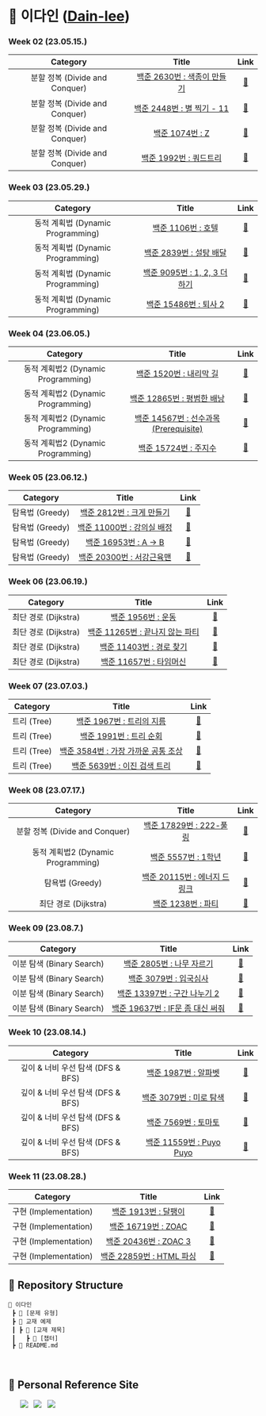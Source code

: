 # 🌱 이다인 ([Dain-lee](https://github.com/dain-lee))

### Week 02 (23.05.15.)

|            Category            |                                     Title                                      |                                                                                                                 Link                                                                                                                  |
| :----------------------------: | :----------------------------------------------------------------------------: | :-----------------------------------------------------------------------------------------------------------------------------------------------------------------------------------------------------------------------------------: |
| 분할 정복 (Divide and Conquer) | <a href="https://www.acmicpc.net/problem/2630">백준 2630번 : 색종이 만들기</a> | <a href="https://github.com/dain-lee/Aim_To_Platinum/blob/main/%EC%9D%B4%EB%8B%A4%EC%9D%B8/%EB%B6%84%ED%95%A0%20%EC%A0%95%EB%B3%B5(Divide%20and%20Conquer)/BOJ_2630_%EC%83%89%EC%A2%85%EC%9D%B4%EB%A7%8C%EB%93%A4%EA%B8%B0.py">🔗</a> |
| 분할 정복 (Divide and Conquer) | <a href="https://www.acmicpc.net/problem/2448">백준 2448번 : 별 찍기 - 11</a>  |             <a href="https://github.com/dain-lee/Aim_To_Platinum/blob/main/%EC%9D%B4%EB%8B%A4%EC%9D%B8/%EB%B6%84%ED%95%A0%20%EC%A0%95%EB%B3%B5(Divide%20and%20Conquer)/BOJ_2448_%EB%B3%84%EC%B0%8D%EA%B8%B0-11.py">🔗</a>             |
| 분할 정복 (Divide and Conquer) |       <a href="https://www.acmicpc.net/problem/1074">백준 1074번 : Z</a>       |                           <a href="https://github.com/dain-lee/Aim_To_Platinum/blob/main/%EC%9D%B4%EB%8B%A4%EC%9D%B8/%EB%B6%84%ED%95%A0%20%EC%A0%95%EB%B3%B5(Divide%20and%20Conquer)/BOJ_1074_Z.py">🔗</a>                            |
| 분할 정복 (Divide and Conquer) |   <a href="https://www.acmicpc.net/problem/1992">백준 1992번 : 쿼드트리</a>    |          <a href="https://github.com/dain-lee/Aim_To_Platinum/blob/main/%EC%9D%B4%EB%8B%A4%EC%9D%B8/%EB%B6%84%ED%95%A0%20%EC%A0%95%EB%B3%B5(Divide%20and%20Conquer)/BOJ_1992_%EC%BF%BC%EB%93%9C%ED%8A%B8%EB%A6%AC.py">🔗</a>          |

### Week 03 (23.05.29.)

|             Category              |                                      Title                                      |                                                                                                            Link                                                                                                             |
| :-------------------------------: | :-----------------------------------------------------------------------------: | :-------------------------------------------------------------------------------------------------------------------------------------------------------------------------------------------------------------------------: |
| 동적 계획법 (Dynamic Programming) |      <a href="https://www.acmicpc.net/problem/1106">백준 1106번 : 호텔</a>      |          <a href="https://github.com/dain-lee/Aim_To_Platinum/blob/main/%EC%9D%B4%EB%8B%A4%EC%9D%B8/%EB%8F%99%EC%A0%81%20%EA%B3%84%ED%9A%8D%EB%B2%95(Dynamic%20Programming)/BOJ_1106_%ED%98%B8%ED%85%94.py">🔗</a>          |
| 동적 계획법 (Dynamic Programming) |   <a href="https://www.acmicpc.net/problem/2839">백준 2839번 : 설탕 배달</a>    | <a href="https://github.com/dain-lee/Aim_To_Platinum/blob/main/%EC%9D%B4%EB%8B%A4%EC%9D%B8/%EB%8F%99%EC%A0%81%20%EA%B3%84%ED%9A%8D%EB%B2%95(Dynamic%20Programming)/BOJ_2839_%EC%84%A4%ED%83%95%EB%B0%B0%EB%8B%AC.py">🔗</a> |
| 동적 계획법 (Dynamic Programming) | <a href="https://www.acmicpc.net/problem/9095">백준 9095번 : 1, 2, 3 더하기</a> | <a href="https://github.com/dain-lee/Aim_To_Platinum/blob/main/%EC%9D%B4%EB%8B%A4%EC%9D%B8/%EB%8F%99%EC%A0%81%20%EA%B3%84%ED%9A%8D%EB%B2%95(Dynamic%20Programming)/BOJ_9095_1%2C2%2C3%EB%8D%94%ED%95%98%EA%B8%B0.py">🔗</a> |
| 동적 계획법 (Dynamic Programming) |    <a href="https://www.acmicpc.net/problem/15486">백준 15486번 : 퇴사 2</a>    |         <a href="https://github.com/dain-lee/Aim_To_Platinum/blob/main/%EC%9D%B4%EB%8B%A4%EC%9D%B8/%EB%8F%99%EC%A0%81%20%EA%B3%84%ED%9A%8D%EB%B2%95(Dynamic%20Programming)/BOJ_15486_%ED%87%B4%EC%82%AC2.py">🔗</a>         |

### Week 04 (23.06.05.)

|              Category              |                                           Title                                            |                                                                                                                  Link                                                                                                                  |
| :--------------------------------: | :----------------------------------------------------------------------------------------: | :------------------------------------------------------------------------------------------------------------------------------------------------------------------------------------------------------------------------------------: |
| 동적 계획법2 (Dynamic Programming) |         <a href="https://www.acmicpc.net/problem/1520">백준 1520번 : 내리막 길</a>         |      <a href="https://github.com/dain-lee/Aim_To_Platinum/blob/main/%EC%9D%B4%EB%8B%A4%EC%9D%B8/%EB%8F%99%EC%A0%81%20%EA%B3%84%ED%9A%8D%EB%B2%952(Dynamic%20Programming)/BOJ_1520_%EB%82%B4%EB%A6%AC%EB%A7%89%EA%B8%B8.py">🔗</a>      |
| 동적 계획법2 (Dynamic Programming) |       <a href="https://www.acmicpc.net/problem/12865">백준 12865번 : 평범한 배낭</a>       | <a href="https://github.com/dain-lee/Aim_To_Platinum/blob/main/%EC%9D%B4%EB%8B%A4%EC%9D%B8/%EB%8F%99%EC%A0%81%20%EA%B3%84%ED%9A%8D%EB%B2%952(Dynamic%20Programming)/BOJ_12865_%ED%8F%89%EB%B2%94%ED%95%9C%EB%B0%B0%EB%82%AD.py">🔗</a> |
| 동적 계획법2 (Dynamic Programming) | <a href="https://www.acmicpc.net/problem/14567">백준 14567번 : 선수과목 (Prerequisite)</a> |     <a href="https://github.com/dain-lee/Aim_To_Platinum/blob/main/%EC%9D%B4%EB%8B%A4%EC%9D%B8/%EB%8F%99%EC%A0%81%20%EA%B3%84%ED%9A%8D%EB%B2%952(Dynamic%20Programming)/BOJ_14567_%EC%84%A0%EC%88%98%EA%B3%BC%EB%AA%A9.py">🔗</a>      |
| 동적 계획법2 (Dynamic Programming) |         <a href="https://www.acmicpc.net/problem/15724">백준 15724번 : 주지수</a>          |          <a href="https://github.com/dain-lee/Aim_To_Platinum/blob/main/%EC%9D%B4%EB%8B%A4%EC%9D%B8/%EB%8F%99%EC%A0%81%20%EA%B3%84%ED%9A%8D%EB%B2%952(Dynamic%20Programming)/BOJ_15724_%EC%A3%BC%EC%A7%80%EC%88%98.py">🔗</a>          |

### Week 05 (23.06.12.)

|    Category     |                                     Title                                      |                                                                                                Link                                                                                                |
| :-------------: | :----------------------------------------------------------------------------: | :------------------------------------------------------------------------------------------------------------------------------------------------------------------------------------------------: |
| 탐욕법 (Greedy) |  <a href="https://www.acmicpc.net/problem/2812">백준 2812번 : 크게 만들기</a>  | <a href="https://github.com/dain-lee/Aim_To_Platinum/blob/main/%EC%9D%B4%EB%8B%A4%EC%9D%B8/%ED%83%90%EC%9A%95%EB%B2%95(Greedy)/BOJ_2812_%ED%81%AC%EA%B2%8C_%EB%A7%8C%EB%93%A4%EA%B8%B0.py">🔗</a>  |
| 탐욕법 (Greedy) | <a href="https://www.acmicpc.net/problem/11000">백준 11000번 : 강의실 배정</a> | <a href="https://github.com/dain-lee/Aim_To_Platinum/blob/main/%EC%9D%B4%EB%8B%A4%EC%9D%B8/%ED%83%90%EC%9A%95%EB%B2%95(Greedy)/BOJ_11000_%EA%B0%95%EC%9D%98%EC%8B%A4_%EB%B0%B0%EC%A0%95.py">🔗</a> |
| 탐욕법 (Greedy) |   <a href="https://www.acmicpc.net/problem/16953">백준 16953번 : A -> B</a>    |                      <a href="https://github.com/dain-lee/Aim_To_Platinum/blob/main/%EC%9D%B4%EB%8B%A4%EC%9D%B8/%ED%83%90%EC%9A%95%EB%B2%95(Greedy)/BOJ_16953_A-B.py">🔗</a>                       |
| 탐욕법 (Greedy) | <a href="https://www.acmicpc.net/problem/20300">백준 20300번 : 서강근육맨</a>  | <a href="https://github.com/dain-lee/Aim_To_Platinum/blob/main/%EC%9D%B4%EB%8B%A4%EC%9D%B8/%ED%83%90%EC%9A%95%EB%B2%95(Greedy)/BOJ_20300_%EC%84%9C%EA%B0%95%EA%B7%BC%EC%9C%A1%EB%A7%A8.py">🔗</a>  |

### Week 06 (23.06.19.)

|       Category       |                                        Title                                        |                                                                                                                Link                                                                                                                 |
| :------------------: | :---------------------------------------------------------------------------------: | :---------------------------------------------------------------------------------------------------------------------------------------------------------------------------------------------------------------------------------: |
| 최단 경로 (Dijkstra) |        <a href="https://www.acmicpc.net/problem/1956">백준 1956번 : 운동</a>        |                         <a href="https://github.com/dain-lee/Aim_To_Platinum/blob/main/%EC%9D%B4%EB%8B%A4%EC%9D%B8/%EC%B5%9C%EB%8B%A8%20%EA%B2%BD%EB%A1%9C(Dijkstra)/BOJ_1956_%EC%9A%B4%EB%8F%99.py">🔗</a>                         |
| 최단 경로 (Dijkstra) | <a href="https://www.acmicpc.net/problem/11265">백준 11265번 : 끝나지 않는 파티</a> | <a href="https://github.com/dain-lee/Aim_To_Platinum/blob/main/%EC%9D%B4%EB%8B%A4%EC%9D%B8/%EC%B5%9C%EB%8B%A8%20%EA%B2%BD%EB%A1%9C(Dijkstra)/BOJ_11265_%EB%81%9D%EB%82%98%EC%A7%80_%EC%95%8A%EB%8A%94_%ED%8C%8C%ED%8B%B0.py">🔗</a> |
| 최단 경로 (Dijkstra) |    <a href="https://www.acmicpc.net/problem/11403">백준 11403번 : 경로 찾기</a>     |               <a href="https://github.com/dain-lee/Aim_To_Platinum/blob/main/%EC%9D%B4%EB%8B%A4%EC%9D%B8/%EC%B5%9C%EB%8B%A8%20%EA%B2%BD%EB%A1%9C(Dijkstra)/BOJ_11403_%EA%B2%BD%EB%A1%9C_%EC%B0%BE%EA%B8%B0.py">🔗</a>               |
| 최단 경로 (Dijkstra) |     <a href="https://www.acmicpc.net/problem/11657">백준 11657번 : 타임머신</a>     |               <a href="https://github.com/dain-lee/Aim_To_Platinum/blob/main/%EC%9D%B4%EB%8B%A4%EC%9D%B8/%EC%B5%9C%EB%8B%A8%20%EA%B2%BD%EB%A1%9C(Dijkstra)/BOJ_11657_%ED%83%80%EC%9E%84%EB%A8%B8%EC%8B%A0.py">🔗</a>                |

### Week 07 (23.07.03.)

|  Category   |                                         Title                                          |                                                                                                             Link                                                                                                             |
| :---------: | :------------------------------------------------------------------------------------: | :--------------------------------------------------------------------------------------------------------------------------------------------------------------------------------------------------------------------------: |
| 트리 (Tree) |      <a href="https://www.acmicpc.net/problem/1967">백준 1967번 : 트리의 지름</a>      |                    <a href="https://github.com/dain-lee/Aim_To_Platinum/blob/main/%EC%9D%B4%EB%8B%A4%EC%9D%B8/%ED%8A%B8%EB%A6%AC(Tree)/BOJ_1967_%ED%8A%B8%EB%A6%AC%EC%9D%98_%EC%A7%80%EB%A6%84.py">🔗</a>                    |
| 트리 (Tree) |       <a href="https://www.acmicpc.net/problem/1991">백준 1991번 : 트리 순회</a>       |                        <a href="https://github.com/dain-lee/Aim_To_Platinum/blob/main/%EC%9D%B4%EB%8B%A4%EC%9D%B8/%ED%8A%B8%EB%A6%AC(Tree)/BOJ_1991_%ED%8A%B8%EB%A6%AC_%EC%88%9C%ED%9A%8C.py">🔗</a>                         |
| 트리 (Tree) | <a href="https://www.acmicpc.net/problem/3584">백준 3584번 : 가장 가까운 공통 조상</a> | <a href="https://github.com/dain-lee/Aim_To_Platinum/blob/main/%EC%9D%B4%EB%8B%A4%EC%9D%B8/%ED%8A%B8%EB%A6%AC(Tree)/BOJ_3584_%EA%B0%80%EC%9E%A5_%EA%B0%80%EA%B9%8C%EC%9A%B4_%EA%B3%B5%ED%86%B5_%EC%A1%B0%EC%83%81.py">🔗</a> |
| 트리 (Tree) |    <a href="https://www.acmicpc.net/problem/5639">백준 5639번 : 이진 검색 트리</a>     |               <a href="https://github.com/dain-lee/Aim_To_Platinum/blob/main/%EC%9D%B4%EB%8B%A4%EC%9D%B8/%ED%8A%B8%EB%A6%AC(Tree)/BOJ_5639_%EC%9D%B4%EC%A7%84_%EA%B2%80%EC%83%89_%ED%8A%B8%EB%A6%AC.py">🔗</a>               |

### Week 08 (23.07.17.)

|              Category              |                                      Title                                       |                                                                                                    Link                                                                                                     |
| :--------------------------------: | :------------------------------------------------------------------------------: | :---------------------------------------------------------------------------------------------------------------------------------------------------------------------------------------------------------: |
|   분할 정복 (Divide and Conquer)   |   <a href="https://www.acmicpc.net/problem/17829">백준 17829번 : 222-풀링</a>    |   <a href="https://github.com/dain-lee/Aim_To_Platinum/blob/main/%EC%9D%B4%EB%8B%A4%EC%9D%B8/%EB%B6%84%ED%95%A0%20%EC%A0%95%EB%B3%B5(Divide%20and%20Conquer)/BOJ_17829_222-%ED%92%80%EB%A7%81.py">🔗</a>    |
| 동적 계획법2 (Dynamic Programming) |      <a href="https://www.acmicpc.net/problem/5557">백준 5557번 : 1학년</a>      | <a href="https://github.com/dain-lee/Aim_To_Platinum/blob/main/%EC%9D%B4%EB%8B%A4%EC%9D%B8/%EB%8F%99%EC%A0%81%20%EA%B3%84%ED%9A%8D%EB%B2%952(Dynamic%20Programming)/BOJ_5557_1%ED%95%99%EB%85%84.py">🔗</a> |
|          탐욕법 (Greedy)           | <a href="https://www.acmicpc.net/problem/20115">백준 20115번 : 에너지 드링크</a> | <a href="https://github.com/dain-lee/Aim_To_Platinum/blob/main/%EC%9D%B4%EB%8B%A4%EC%9D%B8/%ED%83%90%EC%9A%95%EB%B2%95(Greedy)/BOJ_20115_%EC%97%90%EB%84%88%EC%A7%80_%EB%93%9C%EB%A7%81%ED%81%AC.py">🔗</a> |
|        최단 경로 (Dijkstra)        |      <a href="https://www.acmicpc.net/problem/1238">백준 1238번 : 파티</a>       |             <a href="https://github.com/dain-lee/Aim_To_Platinum/blob/main/%EC%9D%B4%EB%8B%A4%EC%9D%B8/%EC%B5%9C%EB%8B%A8%20%EA%B2%BD%EB%A1%9C(Dijkstra)/BOJ_1238_%ED%8C%8C%ED%8B%B0.py">🔗</a>             |

### Week 09 (23.08.7.)

|         Category          |                                        Title                                         |                                                                                                                 Link                                                                                                                 |
| :-----------------------: | :----------------------------------------------------------------------------------: | :----------------------------------------------------------------------------------------------------------------------------------------------------------------------------------------------------------------------------------: |
| 이분 탐색 (Binary Search) |     <a href="https://www.acmicpc.net/problem/2805">백준 2805번 : 나무 자르기</a>     |        <a href="https://github.com/dain-lee/Aim_To_Platinum/blob/main/%EC%9D%B4%EB%8B%A4%EC%9D%B8/%EC%9D%B4%EB%B6%84%20%ED%83%90%EC%83%89(Binary%20Search)/BOJ_2805_%EB%82%98%EB%AC%B4_%EC%9E%90%EB%A5%B4%EA%B8%B0.py">🔗</a>        |
| 이분 탐색 (Binary Search) |      <a href="https://www.acmicpc.net/problem/3079">백준 3079번 : 입국심사</a>       |             <a href="https://github.com/dain-lee/Aim_To_Platinum/blob/main/%EC%9D%B4%EB%8B%A4%EC%9D%B8/%EC%9D%B4%EB%B6%84%20%ED%83%90%EC%83%89(Binary%20Search)/BOJ_3079_%EC%9E%85%EA%B5%AD%EC%8B%AC%EC%82%AC.py">🔗</a>             |
| 이분 탐색 (Binary Search) |   <a href="https://www.acmicpc.net/problem/13397">백준 13397번 : 구간 나누기 2</a>   |       <a href="https://github.com/dain-lee/Aim_To_Platinum/blob/main/%EC%9D%B4%EB%8B%A4%EC%9D%B8/%EC%9D%B4%EB%B6%84%20%ED%83%90%EC%83%89(Binary%20Search)/BOJ_13397_%EA%B5%AC%EA%B0%84_%EB%82%98%EB%88%84%EA%B8%B02.py">🔗</a>       |
| 이분 탐색 (Binary Search) | <a href="https://www.acmicpc.net/problem/19637">백준 19637번 : IF문 좀 대신 써줘</a> | <a href="https://github.com/dain-lee/Aim_To_Platinum/blob/main/%EC%9D%B4%EB%8B%A4%EC%9D%B8/%EC%9D%B4%EB%B6%84%20%ED%83%90%EC%83%89(Binary%20Search)/BOJ_19637_IF%EB%AC%B8_%EC%A2%80_%EB%8C%80%EC%8B%A0_%EC%8D%A8%EC%A4%98.py">🔗</a> |

### Week 10 (23.08.14.)

|             Category              |                                    Title                                     |                                                                                                                                        Link                                                                                                                                         |
| :-------------------------------: | :--------------------------------------------------------------------------: | :---------------------------------------------------------------------------------------------------------------------------------------------------------------------------------------------------------------------------------------------------------------------------------: |
| 깊이 & 너비 우선 탐색 (DFS & BFS) |   <a href="https://www.acmicpc.net/problem/1987">백준 1987번 : 알파벳</a>    |      <a href="https://github.com/dain-lee/Aim_To_Platinum/blob/main/%EC%9D%B4%EB%8B%A4%EC%9D%B8/%EB%B0%B1%EC%A4%80/%EA%B9%8A%EC%9D%B4%20%26%20%EB%84%88%EB%B9%84%20%EC%9A%B0%EC%84%A0%20%ED%83%90%EC%83%89%20(DFS%20%26%20BFS)/BOJ_1987_%EC%95%8C%ED%8C%8C%EB%B2%B3.py">🔗</a>      |
| 깊이 & 너비 우선 탐색 (DFS & BFS) |  <a href="https://www.acmicpc.net/problem/2178">백준 3079번 : 미로 탐색</a>  | <a href="https://github.com/dain-lee/Aim_To_Platinum/blob/main/%EC%9D%B4%EB%8B%A4%EC%9D%B8/%EB%B0%B1%EC%A4%80/%EA%B9%8A%EC%9D%B4%20%26%20%EB%84%88%EB%B9%84%20%EC%9A%B0%EC%84%A0%20%ED%83%90%EC%83%89%20(DFS%20%26%20BFS)/BOJ_2178_%EB%AF%B8%EB%A1%9C_%ED%83%90%EC%83%89.py">🔗</a> |
| 깊이 & 너비 우선 탐색 (DFS & BFS) |   <a href="https://www.acmicpc.net/problem/7569">백준 7569번 : 토마토</a>    |      <a href="https://github.com/dain-lee/Aim_To_Platinum/blob/main/%EC%9D%B4%EB%8B%A4%EC%9D%B8/%EB%B0%B1%EC%A4%80/%EA%B9%8A%EC%9D%B4%20%26%20%EB%84%88%EB%B9%84%20%EC%9A%B0%EC%84%A0%20%ED%83%90%EC%83%89%20(DFS%20%26%20BFS)/BOJ_7569_%ED%86%A0%EB%A7%88%ED%86%A0.py">🔗</a>      |
| 깊이 & 너비 우선 탐색 (DFS & BFS) | <a href="https://www.acmicpc.net/problem/11559">백준 11559번 : Puyo Puyo</a> |              <a href="https://github.com/dain-lee/Aim_To_Platinum/blob/main/%EC%9D%B4%EB%8B%A4%EC%9D%B8/%EB%B0%B1%EC%A4%80/%EA%B9%8A%EC%9D%B4%20%26%20%EB%84%88%EB%B9%84%20%EC%9A%B0%EC%84%A0%20%ED%83%90%EC%83%89%20(DFS%20%26%20BFS)/BOJ_11559_Puyo_Puyo.py">🔗</a>               |

### Week 11 (23.08.28.)

|       Category        |                                    Title                                     |                                                                                               Link                                                                                               |
| :-------------------: | :--------------------------------------------------------------------------: | :----------------------------------------------------------------------------------------------------------------------------------------------------------------------------------------------: |
| 구현 (Implementation) |   <a href="https://www.acmicpc.net/problem/1913">백준 1913번 : 달팽이</a>    | <a href="https://github.com/dain-lee/Aim_To_Platinum/blob/main/%EC%9D%B4%EB%8B%A4%EC%9D%B8/%EB%B0%B1%EC%A4%80/%EA%B5%AC%ED%98%84(Implementation)/BOJ_1913_%EB%8B%AC%ED%8C%BD%EC%9D%B4.py">🔗</a> |
| 구현 (Implementation) |   <a href="https://www.acmicpc.net/problem/16719">백준 16719번 : ZOAC</a>    |            <a href="https://github.com/dain-lee/Aim_To_Platinum/blob/main/%EC%9D%B4%EB%8B%A4%EC%9D%B8/%EB%B0%B1%EC%A4%80/%EA%B5%AC%ED%98%84(Implementation)/BOJ_16719_ZOAC.py">🔗</a>            |
| 구현 (Implementation) |  <a href="https://www.acmicpc.net/problem/20436">백준 20436번 : ZOAC 3</a>   |           <a href="https://github.com/dain-lee/Aim_To_Platinum/blob/main/%EC%9D%B4%EB%8B%A4%EC%9D%B8/%EB%B0%B1%EC%A4%80/%EA%B5%AC%ED%98%84(Implementation)/BOJ_20436_ZOAC_3.py">🔗</a>           |
| 구현 (Implementation) | <a href="https://www.acmicpc.net/problem/22859">백준 22859번 : HTML 파싱</a> |  <a href="https://github.com/dain-lee/Aim_To_Platinum/blob/main/%EC%9D%B4%EB%8B%A4%EC%9D%B8/%EB%B0%B1%EC%A4%80/%EA%B5%AC%ED%98%84(Implementation)/BOJ_22859_HTML_%ED%8C%8C%EC%8B%B1.py">🔗</a>   |

## 📍 Repository Structure

```
📂 이다인
 ┣ 📂 [문제 유형]
 ┣ 📂 교재 예제
 ┃ ┣ 📂 [교재 제목]
 ┃   ┣ 📂 [챕터]
 ┣ 📜 README.md
```

<br>

## 📍 Personal Reference Site

&nbsp;&nbsp;&nbsp;&nbsp;&nbsp; <a href="https://blog.naver.com/b1urrr"><img src="https://img.shields.io/badge/Naver-03C75A?style=for-the-badge&logo=naver&logoColor=white"></a> &nbsp; <a href="https://teal-floss-6e7.notion.site/Java-Syntax-and-Concepts-dc9253f0d556426e855ca129f54f9e61"><img src="https://img.shields.io./badge/Java-000000?style=for-the-badge&logo=notion&logoColor=white"></a> &nbsp; <a href="https://teal-floss-6e7.notion.site/Algorithm-56f55387bbff4430a6ea9df06187d9ab"><img src="https://img.shields.io./badge/Algorithm-000000?style=for-the-badge&logo=notion&logoColor=white"></a>
